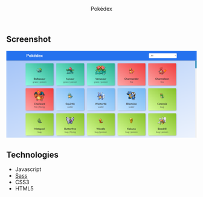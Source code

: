 <div align="center">
  <p>Pokédex</p>
</div>

<br />

<h2>Screenshot</h2>

<img src="./github/pokedex.png" />

<br />

<h2>Technologies</h2>

- Javascript
- [Sass](https://sass-lang.com/)
- CSS3
- HTML5
